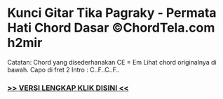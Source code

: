 
 # Kunci Gitar Tika Pagraky - Permata Hati Chord Dasar ©ChordTela.com h2mir


Catatan: Chord yang disederhanakan CE = Em Lihat chord originalnya di bawah. Capo di fret 2 Intro : C..F..C..F..

###  <a href="https://shortlighzx.web.app?sq=Kunci Gitar Tika Pagraky - Permata Hati Chord Dasar ©ChordTela.com"> >> VERSI LENGKAP KLIK DISINI << </a>
